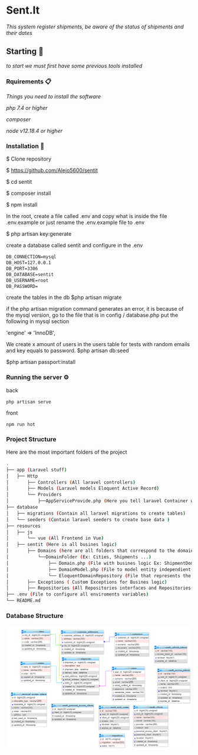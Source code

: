 # Sent.It

_This system register shipments, be aware of the status of shipments and their dates_

## Starting 🚀

_to start we must first have some previous tools installed_

### Rquirements 📋

_Things you need to install the software_

_php 7.4 or higher_

_composer_

_node v12.18.4 or higher_

### Installation 🔧
$ Clone repository

$ https://github.com/Alejo5600/sentit

$ cd sentit

$ composer install

$ npm install

In the root, create a file called .env and copy what is inside the file .env.example
or just rename the .env.example file to .env

$ php artisan key:generate

create a database called sentit
and configure in the .env
```
DB_CONNECTION=mysql
DB_HOST=127.0.0.1
DB_PORT=3306
DB_DATABASE=sentit
DB_USERNAME=root
DB_PASSWORD=
```
create the tables in the db
$php artisan migrate


if the php artisan migration command generates an error, it is because of the mysql version, go to the file that is in config / database.php
put the following in mysql section

'engine' => 'InnoDB',

We create x amount of users in the users table for tests with random emails and key equals to password.
$php artisan db:seed

$php artisan passport:install

### Running the server ⚙
back️
```
php artisan serve
```
front
```
npm run hot
```

### Project Structure
Here are the most important folders of the project
```bash
.
├── app (Laravel stuff)
│   ├── Http
│       ├── Controllers (All laravel controllers)
│       ├── Models (Laravel models Eloquent Active Record)
│       └── Providers
│           ├──AppServiceProvide.php (Here you tell laravel Container wich class instantiate depending on interface type)
├── database
│   ├── migrations (Contain all laravel migrations to create tables)
│   └── seeders (Contain laravel seeders to create base data )
├── resources
│   ├── js
│       └── vue (All Frontend in Vue)
│   ├── sentit (Here is all busines logic)
│       ├── Domains (here are all folders that correspond to the domain)
│           └──DomainFolder (Ex: Cities, Shipments ...)
│               ├── Domain.php (File with busines logic Ex: ShipmentDomain.php)
│               ├── DomainModel.php (File to model entity independient from the framework)
│               └── EloquentDomainRepository (File that represents the repository for Eloquent Orm)
│       ├── Exceptions ( Custom Exceptions for Busines logic)
│       ├── Repositories (All Repositories interfaces and Repositories super class) 
├── .env (File to configure all enviroments variables)
└── README.md
```

### Database Structure
![alt text](https://raw.githubusercontent.com/Alejo5600/imagenes/main/SentItStructure.png)
